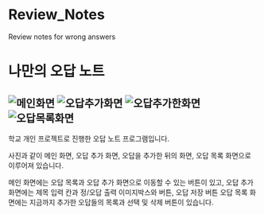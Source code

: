# Review_Notes
Review notes for wrong answers
# 나만의 오답 노트
![메인화면](https://user-images.githubusercontent.com/50476562/135112220-a0c1029b-5169-4080-8fa8-6200f49b6a62.png)
![오답추가화면](https://user-images.githubusercontent.com/50476562/135112485-4b9bf159-6065-4273-91c1-db6d30b286f5.png)
![오답추가한화면](https://user-images.githubusercontent.com/50476562/135112511-1d3341ca-ca9f-47bb-8d6d-218b09d512be.png)
![오답목록화면](https://user-images.githubusercontent.com/50476562/135112512-c93a4d88-f6e1-4120-bd9f-5bf588c41681.png)
---
학교 개인 프로젝트로 진행한 오답 노트 프로그램입니다.

사진과 같이 메인 화면, 오답 추가 화면, 오답을 추가한 뒤의 화면, 오답 목록 화면으로 이루어져 있습니다.

메인 화면에는 오답 목록과 오답 추가 화면으로 이동할 수 있는 버튼이 있고,
오답 추가 화면에는 제목 입력 칸과 정/오답 출력 이미지박스와 버튼, 오답 저장 버튼
오답 목록 화면에는 지금까지 추가한 오답들의 목록과 선택 및 삭제 버튼이 있습니다.

